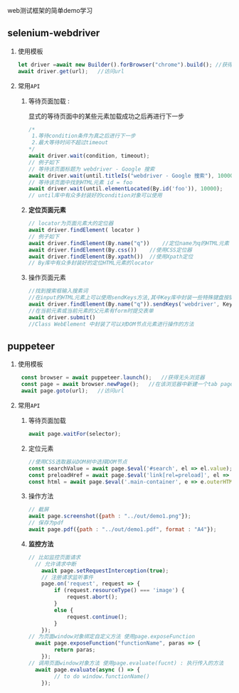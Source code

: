 web测试框架的简单demo学习

## selenium-webdriver

1. 使用模板

   ```javascript
   let driver =await new Builder().forBrowser("chrome").build(); //获得chrome浏览器的driver
   await driver.get(url);	//访问url
   ```

2. 常用`API`

   1. 等待页面加载 : 

      显式的等待页面中的某些元素加载成功之后再进行下一步

      ```javascript
      /*
       1.等待condition条件为真之后进行下一步
       2.最大等待时间不超过timeout
      */
      await driver.wait(condition, timeout);
      // 例子如下
      // 等待该页面标题为 webdriver - Google 搜索
      await driver.wait(until.titleIs("webdriver - Google 搜索"), 10000);
      // 等待该页面中找到HTML元素 id = foo
      await driver.wait(until.elementLocated(By.id('foo')), 10000);
      // until库中有众多封装好的condition对象可以使用
      ```

   2. **定位页面元素**

      ```JavaScript
      // locator为页面元素大的定位器
      await driver.findElement( locator )
      // 例子如下
      await driver.findElement(By.name("q"))	//定位name为q的HTML元素
      await driver.findElement(By.css())	//使用CSS定位器
      await driver.findElement(By.xpath())	//使用Xpath定位
      // By库中有众多封装好的定位HTML元素的locator
      ```

   3. 操作页面元素

      ```javascript
      //找到搜索框输入搜素词
      //在input的HTML元素上可以使用sendKeys方法,其中Key库中封装一些特殊键盘按键
      await driver.findElement(By.name("q")).sendKeys('webdriver', Key.RETURN);
      //在当前元素或当前元素的父元素有form时提交表单
      await driver.submit()
      //Class WebElement 中封装了可以对DOM节点元素进行操作的方法
      ```

## puppeteer
1. 使用模板

   ```javascript
    const browser = await puppeteer.launch();	//获得无头浏览器
    const page = await browser.newPage();	//在该浏览器中新建一个tab page页
    await page.goto(url);	//访问url
   ```

2. 常用`API`

   1. 等待页面加载

      ```javascript
      await page.waitFor(selector);
      ```

   2. 定位元素

      ```javascript
      //使用CSS选取器从DOM树中选择DOM节点
      const searchValue = await page.$eval('#search', el => el.value);
      const preloadHref = await page.$eval('link[rel=preload]', el => el.href);
      const html = await page.$eval('.main-container', e => e.outerHTML);
      ```

   3. 操作方法

      ```javascript
      // 截屏
      await page.screenshot({path : "../out/demo1.png"});
      // 保存为pdf
      await page.pdf({path : "../out/demo1.pdf", format : "A4"});
      ```

   4. **监控方法**

      ```javascript
      // 比如监控页面请求
      	// 允许请求中断
          await page.setRequestInterception(true);
          // 注册请求监听事件
          page.on('request', request => {
              if (request.resourceType() === 'image') {
                  request.abort();
              }
              else {
                  request.continue();
              }
          });
      // 为页面window对象绑定自定义方法 使用page.exposeFunction
      	await page.exposeFunction("functionName", paras => {
              return paras;
          });
      // 调用页面window对象方法 使用page.evaluate(fucnt) : 执行传入的方法
      	await page.evaluate(async () => {
              // to do window.functionName()
          });
      ```

      